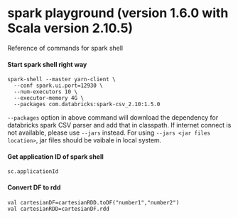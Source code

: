 # spark playground (version 1.6.0 with Scala version 2.10.5)
Reference of commands for spark shell

#### Start spark shell right way 
```
spark-shell --master yarn-client \
  --conf spark.ui.port=12930 \
  --num-executors 10 \
  --executor-memory 4G \
  --packages com.databricks:spark-csv_2.10:1.5.0
```

`--packages` option in above command will download the dependency for databricks spark CSV parser and add that in classpath. If internet connect is not available, please use `--jars` instead. For using `--jars <jar files location>`, jar files should be vaibale in local system. <br>

#### Get application ID of spark shell <br>
`sc.applicationId`

#### Convert DF to rdd <br>
`val cartesianDF=cartesianRDD.toDF("number1","number2")` <br>
`val cartesianRDD=cartesianDF.rdd`
